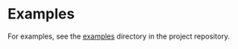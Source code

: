 # Examples

For examples, see the
[examples](https://gitlab.sintef.no/clean_export/energymodelsrenewableproducers.jl/-/tree/main/examples)
directory in the project repository.
